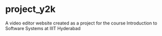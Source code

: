 # project_y2k
A video editor website created as a project for the course Introduction to Software Systems at IIIT Hyderabad
